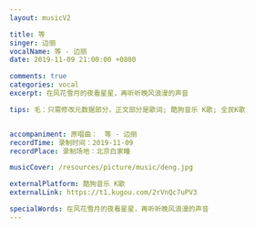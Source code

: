 ```yaml
---
layout: musicV2

title: 等
singer: 边丽
vocalName: 等 - 边丽
date: 2019-11-09 21:00:00 +0800

comments: true
categories: vocal
excerpt: 在风花雪月的夜看星星，再听听晚风浪漫的声音

tips: 毛：只需修改元数据部分，正文部分是歌词; 酷狗音乐 K歌; 全民K歌


accompaniment: 原唱曲：　等 - 边丽
recordTime: 录制时间：2019-11-09
recordPlace: 录制场地：北京白家疃

musicCover: /resources/picture/music/deng.jpg

externalPlatform: 酷狗音乐 K歌
externalLink: https://t1.kugou.com/2rVnQc7uPV3

specialWords: 在风花雪月的夜看星星，再听听晚风浪漫的声音
---
```

